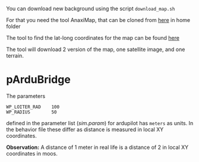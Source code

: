 You can download new background using the script `download_map.sh`

For that you need the tool AnaxiMap, that can be cloned from [here](https://github.com/HeroCC/AnaxiMap) in home folder

The tool to find the lat-long coordinates for the map can be found [here](https://tools.geofabrik.de/calc/#type=geofabrik_standard&bbox=9.952507,63.339781,10.324227,63.446049)

The tool will download 2 version of the map, one satellite image, and one terrain.



# pArduBridge

The parameters 
```
WP_LOITER_RAD    100
WP_RADIUS        50
```
defined in the parameter list (*sim.param*) for ardupilot has `meters` as units.
In the behavior file these differ as distance is measured in local XY coordinates.

**Observation:** A distance of 1 meter in real life is a distance of 2 in local XY coordinates in moos.  


